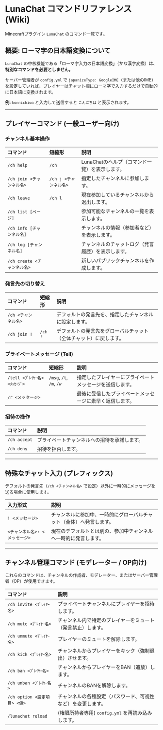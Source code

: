 # LunaChat コマンドリファレンス (Wiki)

Minecraftプラグイン `LunaChat` のコマンド一覧です。

## 概要: ローマ字の日本語変換について

`LunaChat` の中核機能である「ローマ字入力の日本語変換」（かな漢字変換）は、**特別なコマンドを必要としません。**

サーバー管理者が `config.yml` で `japanizeType: GoogleIME`（または他のIME）を設定していれば、プレイヤーはチャット欄にローマ字で入力するだけで自動的に日本語に変換されます。

**例:**
`konnichiwa` と入力して送信すると `こんにちは` と表示されます。

---

## プレイヤーコマンド (一般ユーザー向け)

### チャンネル基本操作

| コマンド | 短縮形 | 説明 |
| :--- | :--- | :--- |
| `/ch help` | `/ch` | LunaChatのヘルプ（コマンド一覧）を表示します。 |
| `/ch join <チャンネル名>` | `/ch j <チャンネル名>` | 指定したチャンネルに参加します。 |
| `/ch leave` | `/ch l` | 現在参加しているチャンネルから退出します。 |
| `/ch list [ページ]` | | 参加可能なチャンネルの一覧を表示します。 |
| `/ch info [チャンネル名]` | | チャンネルの情報（参加者など）を表示します。 |
| `/ch log [チャンネル名]` | | チャンネルのチャットログ（発言履歴）を表示します。 |
| `/ch create <チャンネル名>` | | 新しいパブリックチャンネルを作成します。 |

### 発言先の切り替え

| コマンド | 短縮形 | 説明 |
| :--- | :--- | :--- |
| `/ch <チャンネル名>` | | デフォルトの発言先を、指定したチャンネルに設定します。 |
| `/ch join !` | `/ch !` | デフォルトの発言先をグローバルチャット（全体チャット）に戻します。 |

### プライベートメッセージ (Tell)

| コマンド | 短縮形 | 説明 |
| :--- | :--- | :--- |
| `/tell <ﾌﾟﾚｲﾔｰ名> <ﾒｯｾｰｼﾞ>` | `/msg`, `/t`, `/m`, `/w` | 指定したプレイヤーにプライベートメッセージを送信します。 |
| `/r <メッセージ>` | | 最後に受信したプライベートメッセージに素早く返信します。 |

### 招待の操作

| コマンド | 説明 |
| :--- | :--- |
| `/ch accept` | プライベートチャンネルへの招待を承諾します。 |
| `/ch deny` | 招待を拒否します。 |

---

## 特殊なチャット入力 (プレフィックス)

デフォルトの発言先（`/ch <チャンネル名>` で設定）以外に一時的にメッセージを送る場合に使用します。

| 入力形式 | 説明 |
| :--- | :--- |
| `! <メッセージ>` | チャンネルに参加中、一時的にグローバルチャット（全体）へ発言します。 |
| `<チャンネル名>: <メッセージ>`| 現在のデフォルトとは別の、参加中チャンネルへ一時的に発言します。 |

---

## チャンネル管理コマンド (モデレーター / OP向け)

これらのコマンドは、チャンネルの作成者、モデレーター、またはサーバー管理者（OP）が使用できます。

| コマンド | 説明 |
| :--- | :--- |
| `/ch invite <ﾌﾟﾚｲﾔｰ名>` | プライベートチャンネルにプレイヤーを招待します。 |
| `/ch mute <ﾌﾟﾚｲﾔｰ名>` | チャンネル内で特定のプレイヤーをミュート（発言禁止）します。 |
| `/ch unmute <ﾌﾟﾚｲﾔｰ名>` | プレイヤーのミュートを解除します。 |
| `/ch kick <ﾌﾟﾚｲﾔｰ名>` | チャンネルからプレイヤーをキック（強制退出）させます。 |
| `/ch ban <ﾌﾟﾚｲﾔｰ名>` | チャンネルからプレイヤーをBAN（追放）します。 |
| `/ch unban <ﾌﾟﾚｲﾔｰ名>` | チャンネルのBANを解除します。 |
| `/ch option <設定項目> <値>` | チャンネルの各種設定（パスワード、可視性など）を変更します。 |
| `/lunachat reload` | (権限所持者専用) `config.yml` を再読み込みします。 |